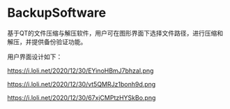 # BackupSoftware
基于QT的文件压缩与解压软件，用户可在图形界面下选择文件路径，进行压缩和解压，并提供备份验证功能。

用户界面设计如下：

https://i.loli.net/2020/12/30/EYinoHBmJ7bhzal.png

https://i.loli.net/2020/12/30/vt5QMRJz1bonh9d.png

https://i.loli.net/2020/12/30/67xjCMPtzHYSkBo.png





